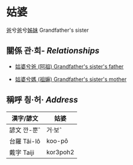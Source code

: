 # 姑婆
[爸](members/member1.md)兮[爸](members/member2.md)兮[姊妹](members/member8.md)
Grandfather's sister

## 關係 관·희- _Relationships_

- [姑婆兮爸 (阿祖) Grandfather's sister's father](member29.md)

- [姑婆兮媽 (祖嫲) Grandfather's sister's mother](member30.md)



## 稱呼 칑·허· _Address_

漢字/諺文 | 姑婆
--- | ---
諺文 깐-뿐ˆ | 거·보ˆ
台羅 Tâi-lô | koo-pô
戴字 Taiji | kor3poh2


